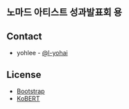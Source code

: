 ## 노마드 아티스트 성과발표회 용 

## Contact

- yohlee - [@l-yohai](https://github.com/l-yohai)  

## License

  - [Bootstrap](https://github.com/Gaepodong/Your-True-Review/blob/master/LICENSE/bootstrap)
  - [KoBERT](https://github.com/Gaepodong/Your-True-Review/blob/master/LICENSE/KoBERT)
